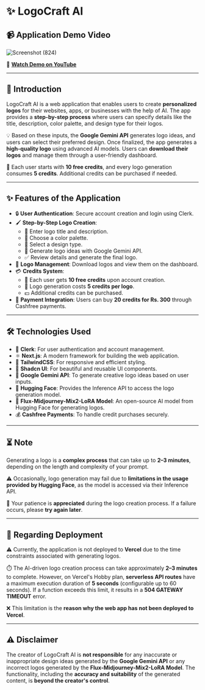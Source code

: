 # ✨ LogoCraft AI  

## 📹 Application Demo Video  

![Screenshot (824)](https://github.com/user-attachments/assets/526ec363-19a4-4188-b277-bc818639e99c)  

🎥 **[Watch Demo on YouTube](https://www.youtube.com/watch?v=Je7fMf9B2fY)**  

---

## 🌟 Introduction  

LogoCraft AI is a web application that enables users to create **personalized logos** for their websites, apps, or businesses with the help of AI. The app provides a **step-by-step process** where users can specify details like the title, description, color palette, and design type for their logos.  

💡 Based on these inputs, the **Google Gemini API** generates logo ideas, and users can select their preferred design. Once finalized, the app generates a **high-quality logo** using advanced AI models. Users can **download their logos** and manage them through a user-friendly dashboard.  

🎯 Each user starts with **10 free credits**, and every logo generation consumes **5 credits**. Additional credits can be purchased if needed.  

---

## ✨ Features of the Application  

- 🔒 **User Authentication**: Secure account creation and login using Clerk.  
- 🖌️ **Step-by-Step Logo Creation**:  
  - 📝 Enter logo title and description.  
  - 🎨 Choose a color palette.  
  - 📐 Select a design type.  
  - 🤖 Generate logo ideas with Google Gemini API.  
  - ✅ Review details and generate the final logo.  
- 📂 **Logo Management**: Download logos and view them on the dashboard.  
- 💳 **Credits System**:  
  - 🚀 Each user gets **10 free credits** upon account creation.  
  - 🎁 Logo generation costs **5 credits per logo**.  
  - 💵 Additional credits can be purchased.  
- 🛒 **Payment Integration**: Users can buy **20 credits for Rs. 300** through Cashfree payments.  

---

## 🛠️ Technologies Used  

- 🔐 **Clerk**: For user authentication and account management.  
- ⚛️ **Next.js**: A modern framework for building the web application.  
- 💅 **TailwindCSS**: For responsive and efficient styling.  
- 🧩 **Shadcn UI**: For beautiful and reusable UI components.  
- 🤖 **Google Gemini API**: To generate creative logo ideas based on user inputs.  
- 🧠 **Hugging Face**: Provides the Inference API to access the logo generation model.  
- 🎨 **Flux-Midjourney-Mix2-LoRA Model**: An open-source AI model from Hugging Face for generating logos.  
- 💰 **Cashfree Payments**: To handle credit purchases securely.  

---

## ⏳ Note  

Generating a logo is a **complex process** that can take up to **2–3 minutes**, depending on the length and complexity of your prompt.  

⚠️ Occasionally, logo generation may fail due to **limitations in the usage provided by Hugging Face**, as the model is accessed via their Inference API.  

🙏 Your patience is **appreciated** during the logo creation process. If a failure occurs, please **try again later**.  

---

## 🚧 Regarding Deployment  

⚠️ Currently, the application is not deployed to **Vercel** due to the time constraints associated with generating logos.  

⏱️ The AI-driven logo creation process can take approximately **2–3 minutes** to complete. However, on Vercel's Hobby plan, **serverless API routes** have a maximum execution duration of **5 seconds** (configurable up to 60 seconds). If a function exceeds this limit, it results in a **504 GATEWAY TIMEOUT** error.  

❌ This limitation is the **reason why the web app has not been deployed to Vercel**.  

---

## ⚠️ Disclaimer  

The creator of LogoCraft AI is **not responsible** for any inaccurate or inappropriate design ideas generated by the **Google Gemini API** or any incorrect logos generated by the **Flux-Midjourney-Mix2-LoRA Model**. The functionality, including the **accuracy and suitability** of the generated content, is **beyond the creator's control**.  
